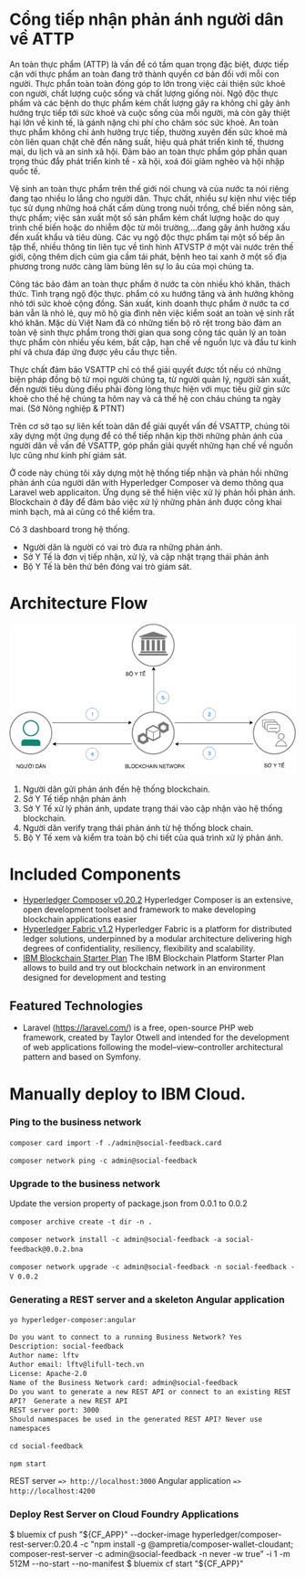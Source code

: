 # Cổng tiếp nhận phản ánh người dân về ATTP
An toàn thực phẩm (ATTP) là vấn đề có tầm quan trọng đặc biệt, được tiếp cận với thực phẩm an toàn đang trở thành quyền cơ bản đối với mỗi con người. Thực phẩn toàn toàn đóng góp to lớn trong việc cải thiện sức khoẻ con người, chất lượng cuộc sống và chất lượng giống nòi. Ngộ độc thực phẩm và các bệnh do thực phẩm kém chất lượng gây ra không chỉ gây ảnh hưởng trực tiếp tới sức khoẻ và cuộc sống của mỗi người, mà còn gây thiệt hại lớn về kinh tế, là gánh nặng chi phí cho chăm sóc sức khoẻ. An toàn thực phẩm không chỉ ảnh hưởng trực tiếp, thường xuyên đến sức khoẻ mà còn liên quan chặt chẽ đến năng suất, hiệu quả phát triển kinh tế, thương mại, du lịch và an sinh xã hội. Đảm bảo an toàn thực phẩm góp phần quan trọng thúc đẩy phát triển kinh tế - xã hội, xoá đói giảm nghèo và hội nhập quốc tế.

Vệ sinh an toàn thực phẩm trên thế giới nói chung và của nước ta nói riêng đang tạo nhiều lo lắng cho người dân. Thực chất, nhiều sự kiện như việc tiếp tục sử dụng những hoá chất cấm dùng trong nuôi trồng, chế biến nông sản, thực phẩm; việc sản xuất một số sản phẩm kém chất lượng hoặc do quy trình chế biến hoặc do nhiễm độc từ môi trường,...đang gây ảnh hưởng xấu đến xuất khẩu và tiêu dùng. Các vụ ngộ độc thực phẩm tại một số bếp ăn tập thể, nhiều thông tin liên tục về tình hình ATVSTP ở một vài nước trên thế giới, cộng thêm dịch cúm gia cầm tái phát, bệnh heo tai xanh ở một số địa phương trong nước càng làm bùng lên sự lo âu của mọi chúng ta.

Công tác bảo đảm an toàn thực phẩm ở nước ta còn nhiều khó khăn, thách thức. Tình trạng ngộ độc thực. phẩm có xu hướng tăng và ảnh hưởng không nhỏ tới sức khoẻ cộng đồng. Sản xuất, kinh doanh thực phẩm ở nước ta cơ bản vẫn là nhỏ lẻ, quy mô hộ gia đình nên việc kiểm soát an toàn vệ sinh rất khó khăn. Mặc dù Việt Nam đã có những tiến bộ rõ rệt trong bảo đảm an toàn vệ sinh thực phẩm trong thời gian qua song công tác quản lý an toàn thực phẩm còn nhiều yếu kém, bất cập, hạn chế về nguồn lực và đầu tư kinh phí vã chưa đáp ứng được yêu cầu thực tiễn.

Thực chất đảm bảo VSATTP chỉ có thể giải quyết được tốt nếu có những biện pháp đồng bộ từ mọi người chúng ta, từ người quản lý, người sản xuất, đến người tiêu dùng điều phải đòng lòng thực hiện với mục tiêu giữ gìn sức khoẻ cho thế hệ chúng ta hôm nay và cả thế hệ con cháu chúng ta ngày mai. (Sở Nông nghiệp & PTNT)

Trên cơ sở tạo sự liên kết toàn dân để giải quyết vấn đề VSATTP, chúng tôi xây dựng một ứng dụng để có thể tiếp nhận kịp thời những phản ánh của người dân về vấn đề VSATTP, góp phần giải quyết những hạn chế về nguồn lực cũng như kinh phí giám sát.

Ở code này chúng tôi xây dựng một hệ thống tiếp nhận và phản hồi những phản ánh của người dân with Hyperledger Composer và demo thông qua Laravel web applicaiton. Ứng dụng sẽ thể hiện việc xử lý phản hồi phản ánh. Blockchain ở đây để đảm bảo việc xử lý những phản ánh được công khai minh bạch, mà ai cũng có thể kiểm tra.

Có 3 dashboard trong hệ thống. 
- Người dân là người có vai trò đưa ra những phản ánh. 
- Sở Y Tế là đơn vị tiếp nhận, xử lý, và cập nhật trạng thái phản ánh
- Bộ Y Tế là bên thứ bên đóng vai trò giám sát.

# Architecture Flow
![Architecture Flow](https://github.com/hamxn/social-feedback/blob/master/flow.png)

1. Người dân gửi phản ánh đến hệ thống blockchain.
2. Sở Y Tế tiếp nhận phản ánh
3. Sở Y Tế xử lý phản ánh, update trạng thái vào cập nhận vào hệ thống blockchain.
4. Người dân verify trạng thái phản ánh từ hệ thống block chain.
5. Bộ Y Tế xem và kiểm tra toàn bộ chi tiết của quá trình xử lý phản ánh.

# Included Components
* [Hyperledger Composer v0.20.2](https://hyperledger.github.io/composer/latest/) Hyperledger Composer is an extensive, open development toolset and framework to make developing blockchain applications easier
* [Hyperledger Fabric v1.2](https://hyperledger-fabric.readthedocs.io) Hyperledger Fabric is a platform for distributed ledger solutions, underpinned by a modular architecture delivering high degrees of confidentiality, resiliency, flexibility and scalability.
* [IBM Blockchain Starter Plan](https://console.bluemix.net/catalog/services/blockchain) The IBM Blockchain Platform Starter Plan allows to build and try out blockchain network in an environment designed for development and testing

## Featured Technologies
* Laravel (https://laravel.com/) is a free, open-source PHP web framework, created by Taylor Otwell and intended for the development of web applications following the model–view–controller architectural pattern and based on Symfony.

# Manually deploy to IBM Cloud.

### Ping to the business network
`composer card import -f ./admin@social-feedback.card`

`composer network ping -c admin@social-feedback`

### Upgrade to the business network
Update the version property of package.json from 0.0.1 to 0.0.2

`composer archive create -t dir -n .`

`composer network install -c admin@social-feedback -a social-feedback@0.0.2.bna`

`composer network upgrade -c admin@social-feedback -n social-feedback -V 0.0.2`

### Generating a REST server and a skeleton Angular application
`yo hyperledger-composer:angular`
	
	Do you want to connect to a running Business Network? Yes
    Description: social-feedback
    Author name: lftv
    Author email: lftv@lifull-tech.vn    
    License: Apache-2.0
    Name of the Business Network card: admin@social-feedback
    Do you want to generate a new REST API or connect to an existing REST API?  Generate a new REST API
    REST server port: 3000
    Should namespaces be used in the generated REST API? Never use namespaces

`cd social-feedback`

`npm start`

REST server `=> http://localhost:3000`
Angular application `=> http://localhost:4200`

### Deploy Rest Server on Cloud Foundry Applications
 $ bluemix cf push "${CF_APP}" --docker-image hyperledger/composer-rest-server:0.20.4 -c "npm install -g @ampretia/composer-wallet-cloudant; composer-rest-server -c admin@social-feedback -n never -w true" -i 1 -m 512M --no-start --no-manifest
 $ bluemix cf start "${CF_APP}"
